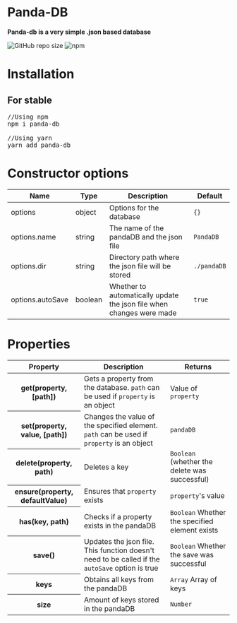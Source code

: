 # Panda-DB
 **Panda-db is a very simple .json based database**

![GitHub repo size](https://img.shields.io/github/repo-size/PandaDriver156/panda-db?label=Repository%20Size&logo=github)
![npm](https://img.shields.io/npm/dt/panda-db?label=Downloads&logo=npm)
# Installation
## For stable
<pre>
//Using npm
npm i panda-db

//Using yarn
yarn add panda-db
</pre>
# Constructor options
<table>
    <thead>
        <tr>
            <th>Name</th>
            <th>Type</th>
            <th>Description</th>
            <th>Default</th>
        </tr>
    </thead>
    <tbody>
        <tr>
            <td>options</td>
            <td>object</td>
            <td>Options for the database</td>
            <td><code>{}</code></td>
        </tr>
        <tr>
            <td>options.name</td>
            <td>string</td>
            <td>The name of the pandaDB and the json file</td>
            <td><code>PandaDB</code></td>
        </tr>
        <tr>
            <td>options.dir</td>
            <td>string</td>
            <td>Directory path where the json file will be stored</td>
            <td><code>./pandaDB</code></td>
        </tr>
        <tr>
            <td>options.autoSave</td>
            <td>boolean</td>
            <td>Whether to automatically update the json file when changes were made</td>
            <td><code>true</code></td>
        </tr>
    </tbody>
</table>

# Properties
<table>
    <thead>
        <tr>
            <th>Property</th>
            <th>Description</th>
            <th>Returns</th>
        </tr>
    </thead>
    <tbody>
        <tr>
            <th>get(property, [path])</th>
            <td>Gets a property from the database. <code>path</code> can be used if <code>property</code> is an object</td>
            <td>Value of <code>property</code></td>
        </tr>
        <tr>
            <th>set(property, value, [path])</th>
            <td>Changes the value of the specified element. <code>path</code> can be used if <code>property</code> is an object</td>
            <td><code>pandaDB</code></td>
        </tr>
        <tr>
            <th>delete(property, path)</th>
            <td>Deletes a key</td>
            <td><code>Boolean</code> (whether the delete was successful)</td>
        </tr>
        <tr>
            <th>ensure(property, defaultValue)</th>
            <td>Ensures that <code>property</code> exists</td>
            <td><code>property</code>'s value</td>
        </tr>
        <tr>
            <th>has(key, path)</th>
            <td>Checks if a property exists in the pandaDB</td>
            <td><code>Boolean</code> Whether the specified element exists</td>
        </tr>
        <tr>
            <th>save()</th>
            <td>Updates the json file. This function doesn't need to be called if the <code>autoSave</code> option is true</td>
            <td><code>Boolean</code> Whether the save was successful</td>
        </tr>
        <tr>
            <th>keys</th>
            <td>Obtains all keys from the pandaDB</td>
            <td><code>Array</code> Array of keys</td>
        </tr>
        <tr>
            <th>size</th>
            <td>Amount of keys stored in the pandaDB</td>
            <td><code>Number</code></td>
        </tr>
    </tbody>
</table>
